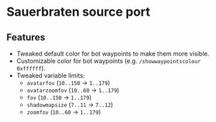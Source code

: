 # Sauerbraten source port

## Features

- Tweaked default color for bot waypoints to make them more visible.
- Customizable color for bot waypoints (e.g. `/showwaypointscolour 0xffffff`).
- Tweaked variable limits:
  - `avatarfov` (`10..150` -> `1..179`)
  - `avatarzoomfov` (`10..60` -> `1..179`)
  - `fov` (`10..150` -> `1..179`)
  - `shadowmapsize` (`7..11` -> `7..12`)
  - `zoomfov` (`10..60` -> `1..179`)
